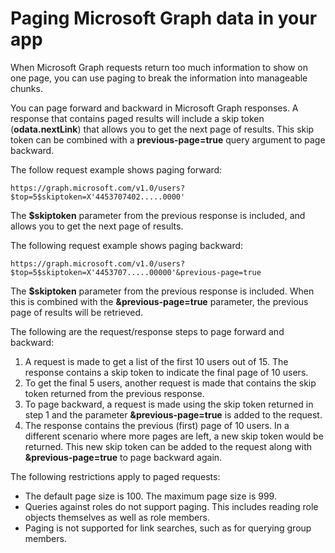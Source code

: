 ﻿
# Paging Microsoft Graph data in your app 
 
When Microsoft Graph requests return too much information to show on one page, you can use paging to break the information into manageable chunks. 

You can page forward and backward in Microsoft Graph responses. A response that contains paged results will include a skip token (**odata.nextLink**) that allows you to get the next page of results. This skip token can be combined with a **previous-page=true** query argument to page backward.

The follow request example shows paging forward:

```
https://graph.microsoft.com/v1.0/users?$top=5$skiptoken=X'4453707402.....0000'
```
The **$skiptoken** parameter from the previous response is included, and allows you to get the next page of results.

The following request example shows paging backward:

```
https://graph.microsoft.com/v1.0/users?$top=5$skiptoken=X'4453707.....00000'&previous-page=true
```
The **$skiptoken** parameter from the previous response is included. When this is combined with the **&previous-page=true** parameter, the previous page of results will be retrieved.

The following are the request/response steps to page forward and backward:

1. A request is made to get a list of the first 10 users out of 15. The response contains a skip token to indicate the final page of 10 users.
2. To get the final 5 users, another request is made that contains the skip token returned from the previous response.
3. To page backward, a request is made using the skip token returned in step 1 and the parameter **&previous-page=true** is added to the request.
4. The response contains the previous (first) page of 10 users. In a different scenario where more pages are left, a new skip token would be returned. This new skip token can be added to the request along with **&previous-page=true** to page backward again.

The following restrictions apply to paged requests:

- The default page size is 100. The maximum page size is 999.
- Queries against roles do not support paging. This includes reading role objects themselves as well as role members.
- Paging is not supported for link searches, such as for querying group members.
